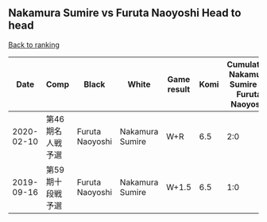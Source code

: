 ## Nakamura Sumire vs Furuta Naoyoshi Head to head

[Back to ranking](../../index.md)




| **Date** | **Comp** | **Black** | **White** | **Game result** | **Komi** | **Cumulative Nakamura Sumire vs Furuta Naoyoshi** | **Nakamura Sumire streak** | **Furuta Naoyoshi streak** | 
| --- | --- | --- | --- | --- | --- | --- | --- | --- |
| 2020-02-10 | 第46期名人戦予選 | Furuta Naoyoshi | Nakamura Sumire | W+R | 6.5 | 2:0 | 2 | 0 | 
| 2019-09-16 | 第59期十段戦予選 | Furuta Naoyoshi | Nakamura Sumire | W+1.5 | 6.5 | 1:0 | 1 | 0 |




